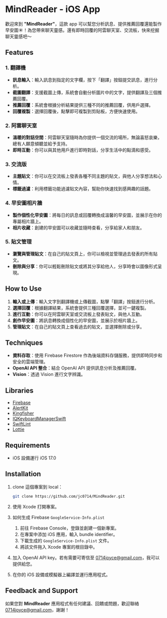 # MindReader - iOS App

歡迎來到 **"MindReader"**，這款 app 可以幫您分析訊息、提供推薦回覆還能製作早安圖☀️！為您帶來聊天靈感。還有即時回覆的阿雲聊天室、交流板，快來挖掘聊天靈感吧～

## Features

### 1. **翻譯機**

- **訊息輸入**：輸入訊息到指定的文字欄，按下「翻譯」按鈕提交訊息，進行分析。
- **截圖翻譯**：支援截圖上傳，系統會自動分析圖片中的文字，提供翻譯及三個推薦回覆。
- **推薦回覆**：系統會根據分析結果提供三種不同的推薦回覆，供用戶選擇。
- **回覆複製**：選擇回覆後，點擊即可複製到剪貼板，方便快速使用。

### 2. **阿雲聊天室**

- **溫暖的對話空間**：阿雲聊天室隨時為你提供一個交流的場所，無論喜怒哀樂，總有人願意傾聽並給予支持。
- **即時互動**：你可以與其他用戶進行即時對話，分享生活中的點滴和感受。

### 3. **交流版**

- **主題貼文**：你可以在交流板上發表各種不同主題的貼文，與他人分享想法和心情。
- **標籤過濾**：利用標籤功能過濾貼文內容，幫助你快速找到感興趣的話題。

### 4. **早安圖相片牆**

- **製作個性化早安圖**：將每日的訊息或回覆轉換成溫馨的早安圖，並展示在你的專屬相片牆上。
- **相片收藏**：創建的早安圖可以收藏並隨時查看，分享給家人和朋友。

### 5. **貼文管理**

- **瀏覽與管理貼文**：在自己的貼文頁上，你可以檢視並管理過去發表的所有貼文。
- **刪除與分享**：你可以輕鬆刪除貼文或將其分享給他人，分享時會以圖像形式呈現。

## How to Use

1. **輸入或上傳**：輸入文字到翻譯機或上傳截圖，點擊「翻譯」按鈕進行分析。
2. **選擇回覆**：根據翻譯結果，系統會提供三種回覆選擇，並可一鍵複製。
3. **進行互動**：你可以在阿雲聊天室或交流板上發表貼文，與他人互動。
4. **創作早安圖**：將訊息轉換成個性化的早安圖，並展示於相片牆上。
5. **管理貼文**：在自己的貼文頁上查看過去的貼文，並選擇刪除或分享。

## Techniques

- **資料存取**：使用 Firebase Firestore 作為後端資料存儲服務，提供即時同步和安全的雲端管理。
- **OpenAI API 整合**：結合 OpenAI API 提供訊息分析及推薦回覆。
- **Vision**：透過 Vision 進行文字辨識。

## Libraries

- [Firebase](https://github.com/firebase/firebase-ios-sdk)
- [AlertKit](https://github.com/sparrowcode/AlertKit)
- [Kingfisher](https://github.com/onevcat/Kingfisher)
- [IQKeyboardManagerSwift](https://github.com/hackiftekhar/IQKeyboardManager)
- [SwiftLint](https://github.com/realm/SwiftLint)
- [Lottie](https://github.com/airbnb/lottie-ios)

## Requirements

- iOS 設備運行 iOS 17.0

## Installation

1. clone 這個專案到 local：
    
    ```bash
    git clone https://github.com/jc0714/MindReader.git
    ```
    
2. 使用 Xcode 打開專案。
3. 如何生成 Firebase `GoogleService-Info.plist`
    1. 前往 Firebase Console，登錄並創建一個新專案。
    2. 在專案中添加 iOS 應用，輸入 bundle identifier。
    3. 下載生成的 `GoogleService-Info.plist` 文件。
    4. 將該文件拖入 Xcode 專案的根目錄中。
4. 加入 OpenAI API key。若有需要可寄信至 [0714joyce@gmail.com](mailto:0714joyce@gmail.com)，我可以提供給您。
5. 在你的 iOS 設備或模擬器上編譯並運行應用程式。

## Feedback and Support

如果您對 **MindReader** 應用程式有任何建議、回饋或問題，歡迎聯絡 0714joyce@gmail.com，謝謝！
